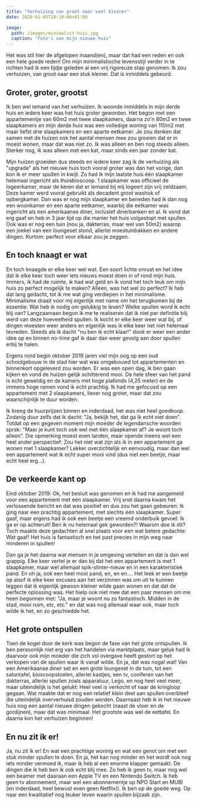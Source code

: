 ```yaml
---
title: "Verhuizing van groot naar veel kleiner"
date: 2020-01-05T20:10:00+01:00

image:
  path: /images/minimalist-huis.jpg
  caption: "Foto's van mijn nieuwe huis"
---
```

Het was stil hier de afgelopen maand(en), maar dat had een reden en ook een hele goede reden! Om mijn minimalistische levensstijl verder in te richten had ik een tijdje geleden al een vrij rigoreuze stap genomen: Ik zou verhuizen, van groot naar een stuk kleiner. Dat is inmiddels gebeurd.

## Groter, groter, grootst
Ik ben wel iemand van het verhuizen. Ik woonde inmiddels in mijn derde huis en iedere keer was het huis groter geworden. Het begon met een appartementje van 60m2 met twee slaapkamers, daarna zo'n 80m2 en twee slaapkamers en mijn derde huis was een volledige woning van 110m2 met maar liefst drie slaapkamers en een aparte eetkamer. Je zou denken dat samen met de huizen ook het aantal mensen mee zou groeien dat er in moest wonen, maar dat was niet zo. Ik was alleen en ben nog steeds alleen. Sterker nog, ik was alleen met een kat, maar sinds een jaar zonder kat.

Mijn huizen groeiden dus steeds en iedere keer zag ik de verhuizing als "upgrade" als het nieuwe huis toch vooral groter was dan het vorige, dan kon ik er meer spullen in kwijt. Zo had ik mijn laatste huis één slaapkamer helemaal ingericht als thuisbioscoop. 1 slaapkamer was officieel de logeerkamer, maar de keren dat er iemand bij mij logeert zijn vrij zeldzaam. Deze kamer werd vooral gebruikt als decadent groot washok of opbergkamer. Dan was er nog mijn slaapkamer en beneden had ik dan nog een woonkamer en een aparte eetkamer, waarbij die eetkamer was ingericht als een amerikaanse diner, inclusief dinerbanken en al. Ik vond dat erg gaaf en heb in 3 jaar tijd op die manier het huis volgestopt met spullen. Ook was er nog een tuin (nou ja, dakterras, maar wel van 50m2) waarop een joekel van een loungeset stond, allerlei moestuinbakken en andere dingen. Kortom: perfect voor elkaar zou je zeggen.

## En toch knaagt er wat
En toch knaagde er elke keer wel wat. Een soort lichte onrust en het idee dat ik elke keer toch weer iets nieuws moest doen in of rond mijn huis. Immers, ik had de ruimte, ik had wat geld en ik vond het toch leuk om mijn huis zo perfect mogelijk te maken? Alleen, was het wel zo perfect? Ik heb dat lang gedacht, tot ik me wat ging verdiepen in het minimalisme. Minimalisme draait voor mij eigenlijk met name om het terugkomen bij de essentie: Wat heb ik nodig om gelukkig te leven? Welke spullen word ik echt blij van? Langzaamaan begon ik me te realiseren dat ik niet per definitie blij werd van deze hoeveelheid spullen. Ik kocht er elke keer weer wat bij, of dingen moesten weer anders en eigenlijk was ik elke keer net niet helemaal tevreden. Steeds als ik dacht "nu ben ik echt klaar!" dook er weer een ander idee op en binnen no-time gaf ik daar dan weer gevolg aan door spullen erbij te halen.

Ergens rond begin oktober 2019 jaren viel mijn oog op een oud schoolgebouw in de stad hier wat was omgebouwd tot appartementen en binnenkort opgeleverd zou worden. Er was een open dag, ik ben gaan kijken en vond de huizen gelijk schitterend mooi. De hele sfeer van het pand is echt geweldig en de kamers met hoge plafonds (4,25 meter) en de immens hoge ramen vond ik echt prachtig. Ik had me gefocusd op een appartement met 2 slaapkamers, liever nog groter, maar dat zou waarschijnlijk te duur worden.

Ik kreeg de huurprijzen binnen en inderdaad, het was niet heel goedkoop. Zodanig duur zelfs dat ik dacht: "Ja, bekijk het, dat ga ik echt niet doen". Totdat op een gegeven moment mijn moeder de legendarische woorden sprak: "Maar je kunt toch ook wel met één slaapkamer af? Je woont toch alleen". Die opmerking moest even landen, maar opende ineens wel een heel ander perspectief: Zou het niet wat zijn als ik in een appartement ga wonen met 1 slaapkamer? Lekker overzichtelijk en eenvoudig, maar dan wel een appartement wat ik echt super mooi vind (dus niet een beetje, maar echt heel erg...).

## De verkeerde kant op
Eind oktober 2019: Ok, het besluit was genomen en ik had me aangemeld voor een appartement met één slaapkamer. Vrij snel daarna kwam het verlossende bericht en dat was positief en dus zou het gaan gebeuren: Ik ging naar een prachtig appartement, met slechts één slaapkamer. Super gaaf, maar ergens had ik ook een beetje een vreemd onderbuik gevoel: Ik ga er op achteruit! Ben ik nu helemaal gek geworden?! Waarom doe ik dit? Toch maakte deze gedachten al snel plaats voor een wat betere gedachte: Wat gaaf! Het huis is fantastisch en het past precies in mijn weg naar minderen in spullen!

Dan ga je het daarna wat mensen in je omgeving vertellen en dat is dan wel grappig. Elke keer vertel je er dan bij dat het een appartement is met 1 slaapkamer, maar wel allemaal spik-slinter-nieuw en in een karakteristiek pand. En oh ja, ook een heel mooi pand, en, en en.... Het leek er een beetje op alsof ik elke keer excuses aan het verzinnen was om uit te kunnen leggen dat ik eigenlijk gewoon kleiner wilde gaan wonen en dat dat de perfecte oplossing was. Het hielp ook niet mee dat een paar mensen om me heen begonnen met: "Ja, maar je woont nu zo fantastisch. Midden in de stad, mooi ruim, etc, etc." en dat was nog allemaal waar ook, maar toch wilde ik het, en zo geschiedde het.

## Het grote ontspullen
Toen de kogel door de kerk was begon de fase van het grote ontspullen. Ik ben persoonlijk niet erg van het handelen via marktplaats, maar geluk had ik daarvoor ook mijn moeder die zich vol overgave heeft gestort op het verkopen van de spullen waar ik vanaf wilde. En ja, dat was nogal wat! Van een Amerikaanse diner set en een grote loungeset in de tuin, tot een salontafel, bioscoopstoelen, allerlei kastjes, een tv, coniferen van het dakterras, allerlei spullen zoals apparatuur, Lego, en nog heel veel meer, maar uiteindelijk is het gelukt: Heel veel is verkocht of naar de kringloop gegaan. Wat maakte dat er nog een relatief klein deel aan spullen overbleef die uiteindelijk oververhuisd zouden worden. Daarnaast heb ik in het nieuwe huis nog een aantal nieuwe dingen gekocht (naast de vloer en de gordijnen), maar dat was minimaal. Het grootste was wel de eettafel. En daarna kon het verhuizen beginnen!

## En nu zit ik er!
Ja, nu zit ik er! En wat een prachtige woning en wat een genot om met een stuk minder spullen te doen. En ja, het kan nog minder en het wordt ook nog iets minder vermoed ik, maar ik heb al een enorme klapper gemaakt. De dingen die ik heb ben ik ook echt blij mee. Zo heb ik geen tv, maar nog wel een beamer met daaraan een Apple TV en een Nintendo Switch. Ik heb geen tv abonnement, maar wel een abonnementje op NPO Start en MUBI (en inderdaad, heel bewust even geen Netflix!). Ik ben op de goede weg. Op naar een kwalitatief nog leuker leven waarin spullen bijzaak zijn.
